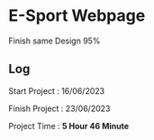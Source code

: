 # E-Sport Webpage

Finish same Design 95%

## Log

Start Project : 16/06/2023

Finish Project : 23/06/2023

Project Time : **5 Hour 46 Minute**